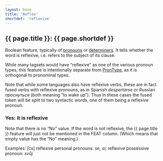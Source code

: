```yaml
---
layout: base
title: 'Reflex'
shortdef: 'reflexive'
---
```


## {{ page.title }}: {{ page.shortdef }}

Boolean feature, typically of [pronouns](../ud-pos/PRON) or [determiners](../ud-pos/DET).
It tells whether the word is reflexive, i.e. refers to the subject of its clause.

While many tagsets would have “reflexive” as one of the various pronoun types,
this feature is intentionally separate from <a href="PronType.html">PronType</a>,
as it is orthogonal to pronominal types.

Note that while some languages also have reflexive verbs, these are in fact
fused verbs with reflexive pronouns, as in Spanish _despertarse_ or Russian
_проснуться_ (both meaning “to wake up”). Thus in these cases the fused token
will be split to two syntactic words, one of them being a reflexive pronoun.

### Yes: it is reflexive

Note that there is no “No” value. If the word is not reflexive, the
{{ page.title }} feature will just not be mentioned in the FEAT column. (Which
means that empty value has the “No” meaning.) 

Examples: [cs] reflexive personal pronouns: _se, si;_ reflexive possessive pronoun: _svůj_
